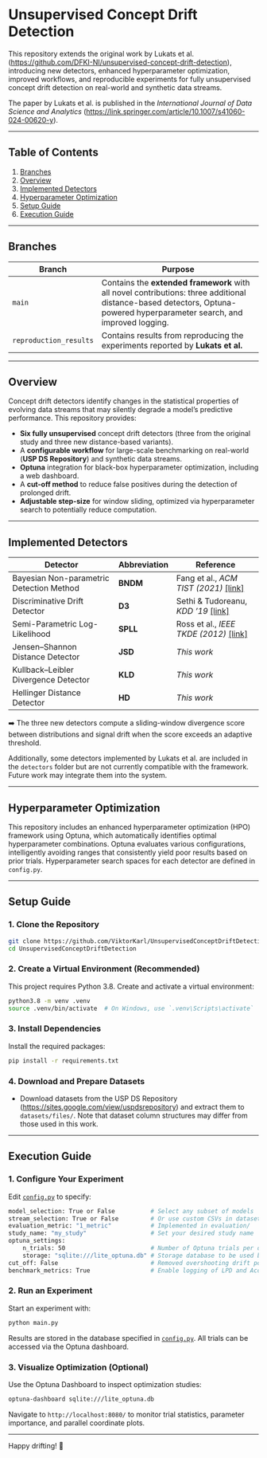 # Unsupervised Concept Drift Detection

This repository extends the original work by Lukats et al. (https://github.com/DFKI-NI/unsupervised-concept-drift-detection), introducing new detectors, enhanced hyperparameter optimization, improved workflows, and reproducible experiments for fully unsupervised concept drift detection on real-world and synthetic data streams.

The paper by Lukats et al. is published in the *International Journal of Data Science and Analytics* (https://link.springer.com/article/10.1007/s41060-024-00620-y).

---

## Table of Contents

1. [Branches](#branches)  
2. [Overview](#overview)  
3. [Implemented Detectors](#implemented-detectors)  
4. [Hyperparameter Optimization](#hyperparameter-optimization)  
5. [Setup Guide](#setup-guide)  
6. [Execution Guide](#execution-guide)  

---

## Branches

| Branch                 | Purpose                                                                                                                    |
|------------------------|----------------------------------------------------------------------------------------------------------------------------|
| `main`                 | Contains the **extended framework** with all novel contributions: three additional distance-based detectors, Optuna-powered hyperparameter search, and improved logging. |
| `reproduction_results` | Contains results from reproducing the experiments reported by **Lukats et al.**                                           |

---

## Overview

Concept drift detectors identify changes in the statistical properties of evolving data streams that may silently degrade a model’s predictive performance. This repository provides:

- **Six fully unsupervised** concept drift detectors (three from the original study and three new distance-based variants).  
- A **configurable workflow** for large-scale benchmarking on real-world (**USP DS Repository**) and synthetic data streams.  
- **Optuna** integration for black-box hyperparameter optimization, including a web dashboard.  
- A **cut-off method** to reduce false positives during the detection of prolonged drift.  
- **Adjustable step-size** for window sliding, optimized via hyperparameter search to potentially reduce computation.  

---

## Implemented Detectors

| Detector                                 | Abbreviation | Reference                                                                        |
|------------------------------------------|--------------|----------------------------------------------------------------------------------|
| Bayesian Non-parametric Detection Method | **BNDM**     | Fang et al., *ACM TIST (2021)* [[link]](https://doi.org/10.1145/3420034)         |
| Discriminative Drift Detector            | **D3**       | Sethi & Tudoreanu, *KDD ’19* [[link]](https://doi.org/10.1145/3357384.3358144)   |
| Semi-Parametric Log-Likelihood           | **SPLL**     | Ross et al., *IEEE TKDE (2012)* [[link]](https://doi.org/10.1109/TKDE.2011.226)  |
| Jensen–Shannon Distance Detector         | **JSD**      | *This work*                                                                      |
| Kullback–Leibler Divergence Detector     | **KLD**      | *This work*                                                                      |
| Hellinger Distance Detector              | **HD**       | *This work*                                                                      |

➡️ The three new detectors compute a sliding-window divergence score between distributions and signal drift when the score exceeds an adaptive threshold.

Additionally, some detectors implemented by Lukats et al. are included in the `detectors` folder but are not currently compatible with the framework. Future work may integrate them into the system.

---

## Hyperparameter Optimization

This repository includes an enhanced hyperparameter optimization (HPO) framework using Optuna, which automatically identifies optimal hyperparameter combinations. Optuna evaluates various configurations, intelligently avoiding ranges that consistently yield poor results based on prior trials. Hyperparameter search spaces for each detector are defined in `config.py`.

---

## Setup Guide

### 1. Clone the Repository

```sh
git clone https://github.com/ViktorKarl/UnsupervisedConceptDriftDetection.git
cd UnsupervisedConceptDriftDetection
```

### 2. Create a Virtual Environment (Recommended)

This project requires Python 3.8. Create and activate a virtual environment:

```sh
python3.8 -m venv .venv
source .venv/bin/activate  # On Windows, use `.venv\Scripts\activate`
```

### 3. Install Dependencies

Install the required packages:

```sh
pip install -r requirements.txt
```

### 4. Download and Prepare Datasets

- Download datasets from the USP DS Repository (https://sites.google.com/view/uspdsrepository) and extract them to `datasets/files/`. Note that dataset column structures may differ from those used in this work.

---

## Execution Guide

### 1. Configure Your Experiment

Edit [`config.py`](config.py) to specify:

```sh
model_selection: True or False          # Select any subset of models
stream_selection: True or False         # Or use custom CSVs in datasets/files/
evaluation_metric: "1_metric"           # Implemented in evaluation/
study_name: "my_study"                  # Set your desired study name
optuna_settings:
    n_trials: 50                        # Number of Optuna trials per detector
    storage: "sqlite:///lite_optuna.db" # Storage database to be used by Optuna. If the provided path points to a non-existent database, it will be created from scratch
cut_off: False                          # Removed overshooting drift points for an extended drift
benchmark_metrics: True                 # Enable logging of LPD and Accuracy using Hoeffding tree
```

### 2. Run an Experiment

Start an experiment with:

```sh
python main.py
```

Results are stored in the database specified in [`config.py`](config.py). All trials can be accessed via the Optuna dashboard.

### 3. Visualize Optimization (Optional)

Use the Optuna Dashboard to inspect optimization studies:

```sh
optuna-dashboard sqlite:///lite_optuna.db
```

Navigate to `http://localhost:8080/` to monitor trial statistics, parameter importance, and parallel coordinate plots.

---

Happy drifting! 🚀
